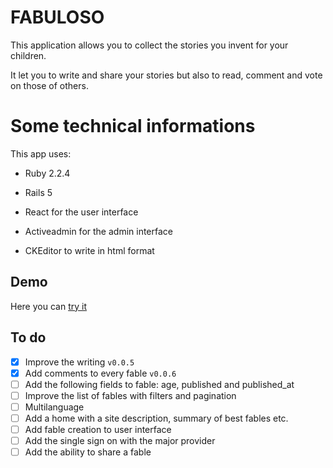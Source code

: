 # FABULOSO

This application allows you to collect the stories you invent for your children.

It let you to write and share your stories but also to read, comment and vote on those of others.

# Some technical informations

This app uses:

* Ruby 2.2.4

* Rails 5

* React for the user interface

* Activeadmin for the admin interface

* CKEditor to write in html format

## Demo

Here you can [try it](https://fabuloso.herokuapp.com)

## To do

- [x] Improve the writing `v0.0.5`
- [x] Add comments to every fable `v0.0.6`
- [ ] Add the following fields to fable: age, published and published_at
- [ ] Improve the list of fables with filters and pagination
- [ ] Multilanguage
- [ ] Add a home with a site description, summary of best fables etc.
- [ ] Add fable creation to user interface
- [ ] Add the single sign on with the major provider
- [ ] Add the ability to share a fable
